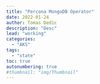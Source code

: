 ```yaml
---
title: "Percona MongoDB Operator"
date: 2022-01-24
author: Tomas Dedic
description: "Desc"
lead: "working"
categories:
  - "AKS"
tags:
  - "state"
toc: true
autonumbering: true
#thumbnail: "img/Thumbnail"
---
```



